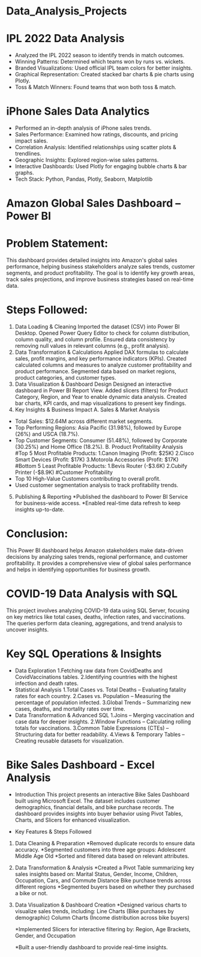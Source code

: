 # Data_Analysis_Projects

 # IPL 2022 Data Analysis
* Analyzed the IPL 2022 season to identify trends in match outcomes.
* Winning Patterns: Determined which teams won by runs vs. wickets.
* Branded Visualizations: Used official IPL team colors for better insights.
* Graphical Representation: Created stacked bar charts & pie charts using Plotly.
* Toss & Match Winners: Found teams that won both toss & match.

 # iPhone Sales Data Analytics
* Performed an in-depth analysis of iPhone sales trends.
* Sales Performance: Examined how ratings, discounts, and pricing impact sales.
* Correlation Analysis: Identified relationships using scatter plots & trendlines.
* Geographic Insights: Explored region-wise sales patterns.
* Interactive Dashboards: Used Plotly for engaging bubble charts & bar graphs.
* Tech Stack: Python, Pandas, Plotly, Seaborn, Matplotlib

# Amazon Global Sales Dashboard – Power BI
# Problem Statement:
This dashboard provides detailed insights into Amazon's global sales performance, helping business stakeholders analyze sales trends, customer segments,
and product profitability. The goal is to identify key growth areas, track sales projections, and improve business strategies based on real-time data.

# Steps Followed:
1. Data Loading & Cleaning
Imported the dataset (CSV) into Power BI Desktop.
Opened Power Query Editor to check for column distribution, column quality, and column profile.
Ensured data consistency by removing null values in relevant columns (e.g., profit analysis).
2. Data Transformation & Calculations
Applied DAX formulas to calculate sales, profit margins, and key performance indicators (KPIs).
Created calculated columns and measures to analyze customer profitability and product performance.
Segmented data based on market regions, product categories, and customer types.
3. Data Visualization & Dashboard Design
Designed an interactive dashboard in Power BI Report View.
Added slicers (filters) for Product Category, Region, and Year to enable dynamic data analysis.
Created bar charts, KPI cards, and map visualizations to present key findings.
4. Key Insights & Business Impact
A. Sales & Market Analysis
* Total Sales: $12.64M across different market segments.
* Top Performing Regions: Asia Pacific (31.98%), followed by Europe (26%) and USCA (18.7%).
* Top Customer Segments: Consumer (51.48%), followed by Corporate (30.25%) and Home Office (18.2%).
B. Product Profitability Analysis
#Top 5 Most Profitable Products:
1.Canon Imaging (Profit: $25K)
2.Cisco Smart Devices (Profit: $17K)
3.Motorola Accessories (Profit: $17K)
#Bottom 5 Least Profitable Products:
1.Bevis Router (-$3.6K)
2.Cubify Printer (-$8.9K)
#Customer Profitability
* Top 10 High-Value Customers contributing to overall profit.
* Used customer segmentation analysis to track profitability trends.

5. Publishing & Reporting
*Published the dashboard to Power BI Service for business-wide access.
*Enabled real-time data refresh to keep insights up-to-date.
# Conclusion:
This Power BI dashboard helps Amazon stakeholders make data-driven decisions by analyzing sales trends, regional performance, and customer profitability. 
It provides a comprehensive view of global sales performance and helps in identifying opportunities for business growth.


# COVID-19 Data Analysis with SQL
This project involves analyzing COVID-19 data using SQL Server, focusing on key metrics like total cases, deaths, infection rates, and vaccinations. The queries perform data cleaning, aggregations, and trend analysis to uncover insights.

# Key SQL Operations & Insights
* Data Exploration
  1.Fetching raw data from CovidDeaths and CovidVaccinations tables.
  2.Identifying countries with the highest infection and death rates.
* Statistical Analysis
  1.Total Cases vs. Total Deaths – Evaluating fatality rates for each country.
  2.Cases vs. Population – Measuring the percentage of population infected.
  3.Global Trends – Summarizing new cases, deaths, and mortality rates over time.
* Data Transformation & Advanced SQL
  1.Joins – Merging vaccination and case data for deeper insights.
  2.Window Functions – Calculating rolling totals for vaccinations.
  3.Common Table Expressions (CTEs) – Structuring data for better readability.
  4.Views & Temporary Tables – Creating reusable datasets for visualization.

# Bike Sales Dashboard - Excel Analysis

* Introduction
   This project presents an interactive Bike Sales Dashboard built using Microsoft Excel. The dataset includes customer demographics, financial details, and bike 
   purchase records. The dashboard provides insights into buyer behavior using Pivot Tables, Charts, and Slicers for enhanced visualization.

* Key Features & Steps Followed
1. Data Cleaning & Preparation
    *Removed duplicate records to ensure data accuracy.
    *Segmented customers into three age groups:
        Adolescent
        Middle Age
        Old
    *Sorted and filtered data based on relevant attributes.

2. Data Transformation & Analysis
   *Created a Pivot Table summarizing key sales insights based on:
       Marital Status, Gender, Income, Children, Occupation, Cars, and Commute Distance
       Bike purchase trends across different regions
   *Segmented buyers based on whether they purchased a bike or not.

3. Data Visualization & Dashboard Creation
   *Designed various charts to visualize sales trends, including:
       Line Charts (Bike purchases by demographic)
       Column Charts (Income distribution across bike buyers)

   *Implemented Slicers for interactive filtering by:
       Region, Age Brackets, Gender, and Occupation

   *Built a user-friendly dashboard to provide real-time insights.
